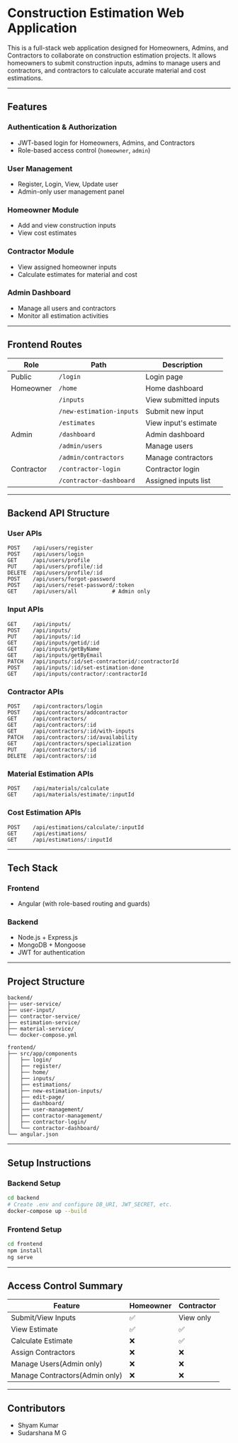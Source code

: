 #  Construction Estimation Web Application

This is a full-stack web application designed for Homeowners, Admins, and Contractors to collaborate on construction estimation projects. It allows homeowners to submit construction inputs, admins to manage users and contractors, and contractors to calculate accurate material and cost estimations.

---

##  Features

###  Authentication & Authorization
- JWT-based login for Homeowners, Admins, and Contractors
- Role-based access control (`homeowner`, `admin`)
  
###  User Management
- Register, Login, View, Update user
- Admin-only user management panel

###  Homeowner Module
- Add and view construction inputs
- View cost estimates

###  Contractor Module
- View assigned homeowner inputs
- Calculate estimates for material and cost

###  Admin Dashboard
- Manage all users and contractors
- Monitor all estimation activities

---

##  Frontend Routes

| Role       | Path                        | Description                     |
|------------|-----------------------------|---------------------------------|
| Public     | `/login`                    | Login page                      |
| Homeowner  | `/home`                     | Home dashboard                  |
|            | `/inputs`                   | View submitted inputs           |
|            | `/new-estimation-inputs`    | Submit new input                |
|            | `/estimates`                | View input's estimate           |
| Admin      | `/dashboard`                | Admin dashboard                 |
|            | `/admin/users`              | Manage users                    |
|            | `/admin/contractors`        | Manage contractors              |
| Contractor | `/contractor-login`         | Contractor login                |
|            | `/contractor-dashboard`     | Assigned inputs list            |

---

##  Backend API Structure

### User APIs
```
POST    /api/users/register
POST    /api/users/login
GET     /api/users/profile
PUT     /api/users/profile/:id
DELETE  /api/users/profile/:id
POST    /api/users/forgot-password
POST    /api/users/reset-password/:token
GET     /api/users/all           # Admin only
```

### Input APIs
```
GET     /api/inputs/
POST    /api/inputs/
PUT     /api/inputs/:id
GET     /api/inputs/getid/:id
GET     /api/inputs/getByName
GET     /api/inputs/getByEmail
PATCH   /api/inputs/:id/set-contractorid/:contractorId
POST    /api/inputs/:id/set-estimation-done
GET     /api/inputs/contractor/:contractorId
```

### Contractor APIs
```
POST    /api/contractors/login
POST    /api/contractors/addcontractor
GET     /api/contractors/
GET     /api/contractors/:id
GET     /api/contractors/:id/with-inputs
PATCH   /api/contractors/:id/availability
GET     /api/contractors/specialization
PUT     /api/contractors/:id
DELETE  /api/contractors/:id
```

### Material Estimation APIs
```
POST    /api/materials/calculate
GET     /api/materials/estimate/:inputId
```

### Cost Estimation APIs
```
POST    /api/estimations/calculate/:inputId
GET     /api/estimations/
GET     /api/estimations/:inputId
```

---

##  Tech Stack

### Frontend
- Angular (with role-based routing and guards)


### Backend
- Node.js + Express.js
- MongoDB + Mongoose
- JWT for authentication

---

##  Project Structure

```
backend/
├── user-service/
├── user-input/
├── contractor-service/
├── estimation-service/
├── material-service/
└── docker-compose.yml

frontend/
├── src/app/components
│   ├── login/
│   ├── register/
│   ├── home/
│   ├── inputs/
│   ├── estimations/
│   ├── new-estimation-inputs/
│   ├── edit-page/
│   ├── dashboard/
│   ├── user-management/
│   ├── contractor-management/
│   ├── contractor-login/
│   └── contractor-dashboard/
└── angular.json
```

---

##  Setup Instructions

###  Backend Setup

```bash
cd backend
# Create .env and configure DB_URI, JWT_SECRET, etc.
docker-compose up --build

```

###  Frontend Setup

```bash
cd frontend
npm install
ng serve
```

---

##  Access Control Summary

| Feature                       | Homeowner | Contractor |
|-------------------------------|-----------|------------|
| Submit/View Inputs            | ✅        | View only  |
| View Estimate                 | ✅        | ✅         |
| Calculate Estimate            | ❌        | ✅         |
| Assign Contractors            | ❌        | ❌         |
| Manage Users(Admin only)      | ❌        | ❌         |
| Manage Contractors(Admin only)| ❌        | ❌         |

---


##  Contributors

- Shyam Kumar
- Sudarshana M G


